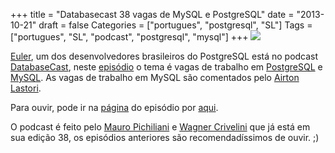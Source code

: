 +++
title = "Databasecast 38 vagas de MySQL e PostgreSQL"
date = "2013-10-21"
draft = false
Categories = ["portugues", "postgresql", "SL"]
Tags = ["portugues", "SL", "podcast", "postgresql", "mysql"]
+++
![]( /images/VitrineDatabaseCast38.jpg)

[Euler](https://twitter.com/eulerto), um dos desenvolvedores brasileiros
do PostgreSQL está no podcast
[DatabaseCast](http://imasters.com.br/perfil/databasecast/), neste
[episódio](http://imasters.com.br/banco-de-dados/postgresql/databasecast-vagas-de-mysql-e-postgresql/)
o tema é vagas de trabalho em [PostgreSQL](http://www.postgresql.org/) e
[MySQL](http://www.mysql.org/). As vagas de trabalho em MySQL são
comentados pelo [Airton Lastori](https://twitter.com/alastori).

Para ouvir, pode ir na
[página](http://imasters.com.br/perfil/databasecast/) do episódio por
[aqui](http://imasters.com.br/perfil/databasecast/).

O podcast é feito pelo [Mauro Pichiliani](http://pichiliani.com.br/) e
[Wagner Crivelini](http://www.wcrivelini.com.br/blog/) que já está em
sua edição 38, os episódios anteriores são recomendadíssimos de ouvir.
;)
